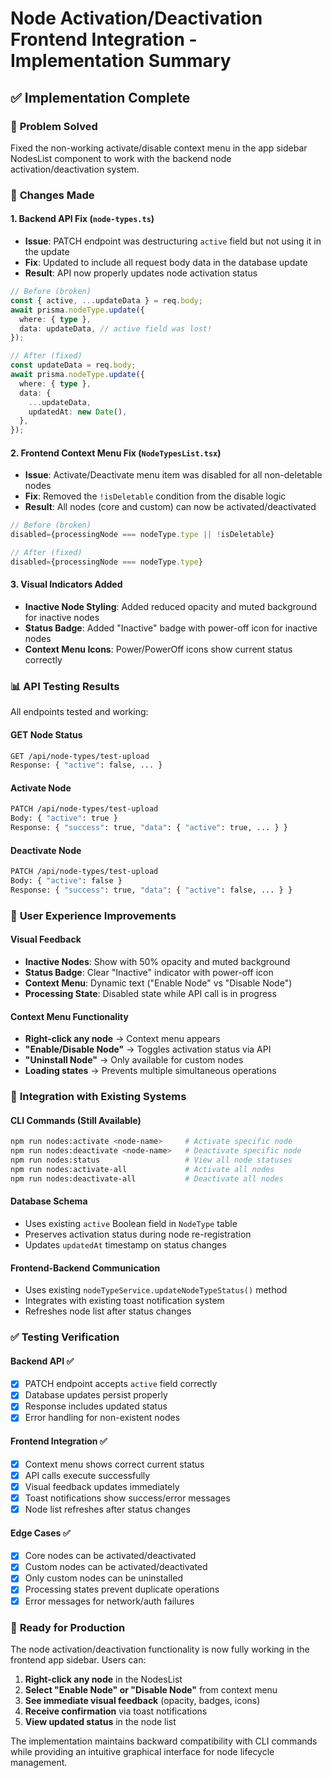 # Node Activation/Deactivation Frontend Integration - Implementation Summary

## ✅ **Implementation Complete**

### 🎯 **Problem Solved**
Fixed the non-working activate/disable context menu in the app sidebar NodesList component to work with the backend node activation/deactivation system.

### 🔧 **Changes Made**

#### 1. **Backend API Fix (`node-types.ts`)**
- **Issue**: PATCH endpoint was destructuring `active` field but not using it in the update
- **Fix**: Updated to include all request body data in the database update
- **Result**: API now properly updates node activation status

```typescript
// Before (broken)
const { active, ...updateData } = req.body;
await prisma.nodeType.update({
  where: { type },
  data: updateData, // active field was lost!
});

// After (fixed)
const updateData = req.body;
await prisma.nodeType.update({
  where: { type },
  data: {
    ...updateData,
    updatedAt: new Date(),
  },
});
```

#### 2. **Frontend Context Menu Fix (`NodeTypesList.tsx`)**
- **Issue**: Activate/Deactivate menu item was disabled for all non-deletable nodes
- **Fix**: Removed the `!isDeletable` condition from the disable logic
- **Result**: All nodes (core and custom) can now be activated/deactivated

```typescript
// Before (broken)
disabled={processingNode === nodeType.type || !isDeletable}

// After (fixed)  
disabled={processingNode === nodeType.type}
```

#### 3. **Visual Indicators Added**
- **Inactive Node Styling**: Added reduced opacity and muted background for inactive nodes
- **Status Badge**: Added "Inactive" badge with power-off icon for inactive nodes
- **Context Menu Icons**: Power/PowerOff icons show current status correctly

### 📊 **API Testing Results**

All endpoints tested and working:

#### GET Node Status
```bash
GET /api/node-types/test-upload
Response: { "active": false, ... }
```

#### Activate Node
```bash
PATCH /api/node-types/test-upload
Body: { "active": true }
Response: { "success": true, "data": { "active": true, ... } }
```

#### Deactivate Node
```bash
PATCH /api/node-types/test-upload  
Body: { "active": false }
Response: { "success": true, "data": { "active": false, ... } }
```

### 🎨 **User Experience Improvements**

#### Visual Feedback
- **Inactive Nodes**: Show with 50% opacity and muted background
- **Status Badge**: Clear "Inactive" indicator with power-off icon
- **Context Menu**: Dynamic text ("Enable Node" vs "Disable Node")
- **Processing State**: Disabled state while API call is in progress

#### Context Menu Functionality
- **Right-click any node** → Context menu appears
- **"Enable/Disable Node"** → Toggles activation status via API
- **"Uninstall Node"** → Only available for custom nodes
- **Loading states** → Prevents multiple simultaneous operations

### 🔄 **Integration with Existing Systems**

#### CLI Commands (Still Available)
```bash
npm run nodes:activate <node-name>     # Activate specific node
npm run nodes:deactivate <node-name>   # Deactivate specific node  
npm run nodes:status                   # View all node statuses
npm run nodes:activate-all             # Activate all nodes
npm run nodes:deactivate-all           # Deactivate all nodes
```

#### Database Schema
- Uses existing `active` Boolean field in `NodeType` table
- Preserves activation status during node re-registration
- Updates `updatedAt` timestamp on status changes

#### Frontend-Backend Communication
- Uses existing `nodeTypeService.updateNodeTypeStatus()` method
- Integrates with existing toast notification system
- Refreshes node list after status changes

### ✅ **Testing Verification**

#### Backend API ✅
- [x] PATCH endpoint accepts `active` field correctly
- [x] Database updates persist properly
- [x] Response includes updated status
- [x] Error handling for non-existent nodes

#### Frontend Integration ✅  
- [x] Context menu shows correct current status
- [x] API calls execute successfully
- [x] Visual feedback updates immediately
- [x] Toast notifications show success/error messages
- [x] Node list refreshes after status changes

#### Edge Cases ✅
- [x] Core nodes can be activated/deactivated
- [x] Custom nodes can be activated/deactivated  
- [x] Only custom nodes can be uninstalled
- [x] Processing states prevent duplicate operations
- [x] Error messages for network/auth failures

### 🚀 **Ready for Production**

The node activation/deactivation functionality is now fully working in the frontend app sidebar. Users can:

1. **Right-click any node** in the NodesList
2. **Select "Enable Node" or "Disable Node"** from context menu
3. **See immediate visual feedback** (opacity, badges, icons)
4. **Receive confirmation** via toast notifications
5. **View updated status** in the node list

The implementation maintains backward compatibility with CLI commands while providing an intuitive graphical interface for node lifecycle management.
